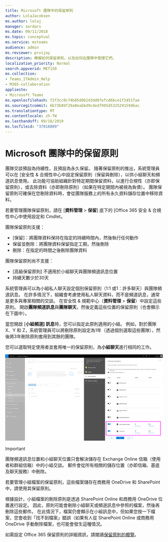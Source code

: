 ```yaml
---
title: Microsoft 團隊中的保留原則
author: LolaJacobsen
ms.author: lolaj
manager: serdars
ms.date: 09/11/2018
ms.topic: conceptual
ms.service: msteams
audience: admin
ms.reviewer: prvijay
description: 瞭解如何保留原則，以及如何在團隊中管理它們。
localization_priority: Normal
search.appverid: MET150
ms.collection:
- Teams_ITAdmin_Help
- M365-collaboration
appliesto:
- Microsoft Teams
ms.openlocfilehash: f2f3cc0c74b85d0b243dd8fefcd6bce1f2451fae
ms.sourcegitcommit: 6b73b89f29a0eabbd9cdedf995d5325291594bac
ms.translationtype: MT
ms.contentlocale: zh-TW
ms.lasthandoff: 09/18/2019
ms.locfileid: "37018809"
---
```

# <a name="retention-policies-in-microsoft-teams"></a>Microsoft 團隊中的保留原則

團隊交談預設為持續性，且預設為永久保留。 隨著保留原則的推出，系統管理員可以在 [安全性 & 合規性中心中設定保留原則（保留與刪除），以供小組聊天和頻道訊息使用。 此功能可協助組織針對特定期間保留資料，以進行合規性（亦即保留原則），或去除資料（亦即刪除原則）（如果在特定期間內被視為負債）。 團隊保留原則可確保在您刪除資料時，會從團隊服務上的所有永久資料儲存位置中移除資料。 

若要管理團隊保留原則，請在 [**資料管理** > **保留**] 底下的 [Office 365 安全 & 合規性中心中使用設定和 Cmdlet。

團隊保留原則支援： 
    
- [保留]：將團隊資料保持在指定的持續時間內，然後執行任何動作
- 保留並刪除：將團隊資料保留指定工期，然後刪除
- 刪除：在指定的時間之後刪除團隊資料

團隊保留原則尚不支援：

- [高級保留原則] 不適用於小組聊天與團隊頻道訊息位置
- 持續天數少於30天

系統管理員可以為小組私人聊天設定個別保留原則（1:1 或1：許多聊天）與團隊頻道訊息。 在許多情況下，組織會考慮使用私人聊天資料，而不是頻道訊息，通常是更多與專案相關的交談。 在安全性 & 規範中心（**資料管理** > **保留**）中設定這些原則。 開啟**團隊頻道訊息**與**團隊聊天**，然後定義這些位置的保留原則（也會顯示在下圖中）。 

當您開啟 [**小組頻道] 訊息**時，您可以指定此原則適用的小組。 例如，對於團隊 X、Y 和 Z，系統管理員可以將刪除原則設定為1年（透過個別選取這些團隊），然後將3年刪除原則套用到其餘的團隊。 

您可以選取特定使用者並套用唯一的保留原則，為**小組聊天**進行相同的工作。 

![[小組] 資料至 [Exchange] 和 [SharePoint] 的工作流程圖表。](media/Retention-Policies.png)


> [!IMPORTANT]
> 團隊頻道訊息位置和小組聊天位置只會解決儲存在 Exchange Online 信箱（使用者和群組信箱）中的小組交談。 郵件會從所有相關的儲存位置（亦即信箱、基底及聊天服務）中刪除。 
> 
> 若要管理小組檔案的保留原則，這些檔案儲存在商務用 OneDrive 和 SharePoint 中，請使用其保留原則。

根據設計，小組檔案的刪除原則是透過 SharePoint Online 和商務用 OneDrive 位置進行設定。 因此，原則可能會刪除小組聊天或頻道訊息中參照的檔案，然後再刪除這些郵件。 在此情況下，檔案仍會顯示在小組訊息中，但如果您按一下檔案，您會收到「找不到檔案」錯誤（如果有人從 SharePoint Online 或商務用 OneDrive 手動刪除檔案，也可能會發生這種情況。

如需設定 Office 365 保留原則的詳細資訊，請閱讀[保留原則的概覽](https://support.office.com/article/overview-of-retention-policies-5e377752-700d-4870-9b6d-12bfc12d2423)。
 
